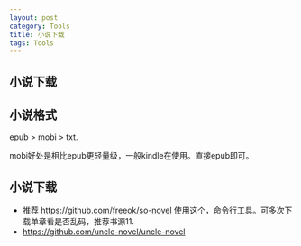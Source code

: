 ```yaml
---
layout: post
category: Tools
title: 小说下载
tags: Tools
---
```


## 小说下载

## 小说格式



epub > mobi > txt.

mobi好处是相比epub更轻量级，一般kindle在使用。直接epub即可。





## 小说下载

- 推荐  https://github.com/freeok/so-novel 使用这个，命令行工具。可多次下载单章看是否乱码，推荐书源11.
- https://github.com/uncle-novel/uncle-novel